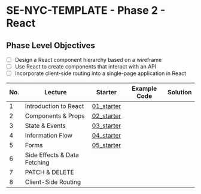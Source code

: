 # SE-NYC-TEMPLATE - Phase 2 - React

## Phase Level Objectives

- [ ] Design a React component hierarchy based on a wireframe
- [ ] Use React to create components that interact with an API
- [ ] Incorporate client-side routing into a single-page application in React

|No. | Lecture                          | Starter 	| Example Code 	| Solution 	|
|----|------------------------------	|:-----:	|--------	|---------	|
|1 | Introduction to React              |[01_starter](https://github.com/RikkuX491/SE-NYC-TEMPLATE-Phase-2/tree/01_starter)|||
|2 | Components & Props                 |[02_starter](https://github.com/RikkuX491/SE-NYC-TEMPLATE-Phase-2/tree/02_starter)|||
|3 | State & Events                     |[03_starter](https://github.com/RikkuX491/SE-NYC-TEMPLATE-Phase-2/tree/03_starter)|||
|4 | Information Flow                   |[04_starter](https://github.com/RikkuX491/SE-NYC-TEMPLATE-Phase-2/tree/04_starter)|||
|5 | Forms                              |[05_starter](https://github.com/RikkuX491/SE-NYC-TEMPLATE-Phase-2/tree/05_starter)|||
|6 | Side Effects & Data Fetching       ||||
|7 | PATCH & DELETE                     ||||
|8 | Client-Side Routing                ||||